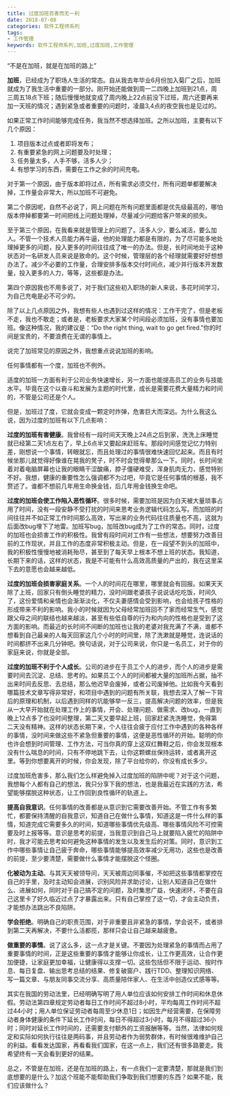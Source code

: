 ```yaml
---
title: 过度加班百害而无一利
date: 2018-07-08
categories: 软件工程师系列
tags: 
- 工作管理
keywords: 软件工程师系列,加班,过度加班,工作管理
---
```


“不是在加班，就是在加班的路上”
<!-- more -->
**加班**，已经成为了职场人生活的常态。自从我去年毕业6月份加入菊厂之后，加班就成为了我生活中重要的一部分。刚开始还能做到周一二四晚上加班到21点，周三周五18点下班；随后慢慢地就变成了周内晚上22点前没下过班，周六还要再来加一天班的情况；遇到紧急或者重要的问题时，凌晨3,4点的夜空我也是见过的。

如果正常工作时间能够完成任务，我当然不想选择加班。之所以加班，主要有以下几个原因：

1. 项目版本过点或者即将发布；
2. 有重要紧急的网上问题要及时处理；
3. 任务量太多，人手不够，活多人少；
4. 有想学习的东西，需要在工作之余的时间充电。

对于第一个原因，由于版本即将过点，所有需求必须交付，所有问题单都要解决掉，工作量会非常大，所以加班不可避免。

第二个原因呢，自然不必说了，网上问题在所有问题里面都是优先级最高的，哪怕版本停掉都要第一时间把线上问题处理掉，尽量减少问题给客户带来的损失。

至于第三个原因，在我看来就是管理上的问题了。活多人少，要么减活，要么加人。不管一个技术人员能力再牛逼，他的处理能力都是有限的，为了尽可能多地处理掉更多的问题，投入更多的时间往往成了唯一的办法。但是，长时间地处于这种状态对一名研发人员来说是致命的。这个时候，管理层的各个经理就需要好好想想办法了。减少不必要的工作量，合理安排多版本交付时间点，减少并行版本开发数量，投入更多的人力，等等，这些都是办法。

第四个原因我也不用多说了，对于我们这些初入职场的新人来说，多花时间学习，为自己充电是必不可少的。

除了以上几点原因之外，我想有些人也遇到过这样的情况：工作干完了，但是老板不走，我也不敢走；或者是，老板要求大家某个时间段必须加班，没有事情也要加班。像这种情况，我的建议是：“Do the right thing, wait to go get fired.”你的时间是宝贵的，不要浪费在无谓的事情上。

说完了加班常见的原因之外，我想重点说说加班的影响。

任何事情都有一个度，加班也不例外。

适度的加班一方面有利于公司业务快速增长，另一方面也能提高员工的业务与技能水平。毕竟在这个以奋斗和发展为主题的时代里，成长是需要花费大量精力和时间的，不管是公司还是个人。

但是，加班过了度，它就会变成一颗定时炸弹，危害巨大而深远。为什么我这么说，因为过度的加班有以下几点影响：

**过度的加班有害健康**。我曾经有一段时间天天晚上24点之后到家，洗洗上床睡觉就已经第二天1点左右了，早上6点半又要起床赶班车。那段时间感觉记忆力特别差，刚想说一个事情，转眼就忘，而且处理过的事情很难快速回忆起来。而且有时候坐那儿就觉得好像谁在晃我的凳子，时不时会觉得晕那么一下。同时，长时间坐着对着电脑屏幕也让我的眼睛干涩酸痛，脖子僵硬难受，浑身肌肉无力，感觉特别不好。我想，健康的重要性怎么强调都不为过吧，毕竟它是任何事情的根基，我不赘述了。谁都不想前几年用生命换金钱，后几年用金钱换生命吧。

**过度的加班会使工作陷入恶性循环**。很多时候，需要加班是因为白天被大量琐事占用了时间，没有一段安静不受打扰的时间来思考业务逻辑代码怎么写。而加班的时间往往并不如正常工作时间那么高效，写出来的业务代码往往质量也不高，这就为后面改bug埋下了地雷。加班写bug，加班改bug成为了工作的常态。同时，过度的加班也会损害工作的积极性。我曾有段时间对工作有一些想法，想要努力改善目前的工作现状，并且工作的态度非常积极主动。但是，在一段望不到头的加班中，我的积极性慢慢地被消耗殆尽，甚至到了每天早上根本不想上班的状态。我知道，长期下来的话，这样的状态，我是不可能有什么高效高质量的产出的，我在这里呆下去的意愿也会越来越低。

**过度的加班会损害家庭关系**。一个人的时间花在哪里，哪里就会有回报。如果天天除了上班，回家只有倒头睡觉的精力，没时间跟老婆孩子说说话吃吃饭，时间久了，这份爱情和亲情也会渐渐淡化，不仅夫妻感情会受到影响，也会给孩子性格的形成带来不利的影响。我小的时候就因为父母经常加班回不了家而经常生气，感觉跟父母之间的联结也越来越淡，甚至有些低自尊的行为和内向的性格也是受到了这方面的影响。而最近的长时间不间断的加班也让我的老婆对我充满了不满，谁都不想看到自己最亲的人每天回家这几个小时的时间里，除了洗漱就是睡觉，连说话的时间都挤不出来几分钟吧。换句话说，对于公司来说，你只是一名员工，对于你的家庭来说，你就是全部。

**过度的加班不利于个人成长**。公司的进步在于员工个人的进步，而个人的进步是需要时间去沉淀、总结、思考的。如果员工个人的时间都被大量的加班所占据，抽不出来时间去反思、去总结，那么他迟早会废掉，或者公司废掉他。比如我今天看到哪篇技术文章写得非常好，和项目中遇到的问题有所关联，我想去深入了解一下背后的原理和机制，以后遇到同样的坑能够举一反三，提高解决问题的效率，但是我从一大早开始就在处理工作上的事情，开会、处理问题、做需求、改bug，一直到晚上12点多了也没时间整理，第二天又要早起上班，回家赶紧洗洗睡觉，免得第二天没有精神。这样的状态长期下来，个人往往会疲于应付工作中遇到的各种各样的事情，没时间来做这些不紧急但重要的事情，这便是恶性循环的开始。聪明的你也许会想到时间管理、工作方法，可当你真的穿上这双红舞鞋之后，你会发现根本没有什么喘息的时间，只有不停地跳下去，让你这颗螺丝保持运转，或者离开这里。等到你想要离开的时候，你会发现，除了平台给你的，你没有成长多少。


过度加班危害多，那么我们怎么样避免掉入过度加班的陷阱中呢？对于这个问题，我想每个人都有自己的想法，我只分享下我的想法，也是我最近在实践的方法，希望能够摆脱这种状态，让工作回到良性循环的轨道上。

**提高自我意识**。任何事情的改善都是从意识到它需要改善开始。不管工作有多繁忙，都要保持清醒的自我意识，知道自己在做什么事情，知道这是一件什么样的事情，知道完成它需要多久的时间，知道哪些事情优先级高、哪些事情风险不可控需要及时上报等等。意识是思考的前提，当我意识到自己马上就要陷入疲忙的陷阱中时，我才可能去思考如何避免这种事情的发生以及发生后的对策。同时，意识到工作中哪些事情让自己疲于奔命，哪些事情能够提高效率减少无用功，这些也是改善的前提，至少要清楚，需要做什么事情才能摆脱这个怪圈。

**化被动为主动**。与其天天被领导问，天天被周边同事催，不如把这些事情都掌控在自己的手里，及时主动知会进展，识别风险并求助讨论，让别人知道自己在做什么、进展如何，同时对于自己搞不定的问题，及时集思广益，快速闭环，不要在自己这里卡了好久临近过点了才暴露出来。只有自己掌控了这一切，才会主动负责，才能想办法跳出不良陷阱。

**学会拒绝**。明确自己的职责范围，对于非重要且非紧急的事情，学会说不，或者排到第二天再解决，不要什么活都揽，那样只会让自己越来越疲惫。

**做重要的事情**。说了这么多，这一点才是关键。不要因为处理紧急的事情而占用了重要事情的时间，正是这些重要的事情才能够让你成长，让工作更高效，让合作更加便捷，让家庭更加幸福，让健康得以支撑一切。这些包括但不限于运动、按时作息、每日复盘、输出思考总结的结果、修复破窗户、践行TDD、整理知识网络、写一篇文章、与朋友同事交流分享、高质量陪伴家人、在生活中创造仪式感等等。


其实在我国的劳动法里，已经明确写明了用人单位应该如何安排工作时间和休息休假。劳动法第四章规定劳动者每日工作时间不超过8小时，平均每周工作时间不超过44小时；用人单位保证劳动者每周至少休息1日；如因生产经营需要，在保障劳动者身体健康的条件下延长工作时间，每日不得超过3小时，每月不得超过36小时；同时对延长工作时间的，还需要支付额外的工资报酬等等。当然，法律如何规定和实际如何执行往往是两码事，并且劳动者作为弱势群体，有时候很难维护自己的利益。看看发达国家，再看看我们国家，在这一点上，我们还有很多路要走。我希望终有一天会看到更好的结果。

总之，不管是在加班，还是在加班的路上，有一点我们一定要清楚，那就是我们到底想要的是什么？加这个班能不能帮助我们争取到我们想要的东西？如果不能，我们应该做什么？
